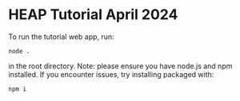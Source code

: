 HEAP Tutorial April 2024
===

To run the tutorial web app, run:

`node .`

in the root directory. Note: please ensure you have node.js and npm installed. If you encounter issues, try installing packaged with:

`npm i`
